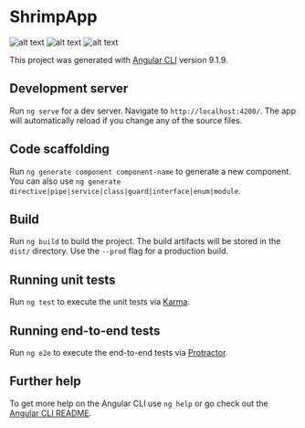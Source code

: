 # ShrimpApp


![alt text](https://github.com/EduBrQ/shrimpApp/tree/factory/src/assets/img/ss1.PNG?raw=true)
![alt text](https://github.com/EduBrQ/shrimpApp/tree/factory/src/assets/img/ss2.jpeg?raw=true)
![alt text](https://github.com/EduBrQ/shrimpApp/tree/factory/src/assets/img/ssRacao.PNG?raw=true)

This project was generated with [Angular CLI](https://github.com/angular/angular-cli) version 9.1.9.

## Development server

Run `ng serve` for a dev server. Navigate to `http://localhost:4200/`. The app will automatically reload if you change any of the source files.

## Code scaffolding

Run `ng generate component component-name` to generate a new component. You can also use `ng generate directive|pipe|service|class|guard|interface|enum|module`.

## Build

Run `ng build` to build the project. The build artifacts will be stored in the `dist/` directory. Use the `--prod` flag for a production build.

## Running unit tests

Run `ng test` to execute the unit tests via [Karma](https://karma-runner.github.io).

## Running end-to-end tests

Run `ng e2e` to execute the end-to-end tests via [Protractor](http://www.protractortest.org/).

## Further help

To get more help on the Angular CLI use `ng help` or go check out the [Angular CLI README](https://github.com/angular/angular-cli/blob/master/README.md).
